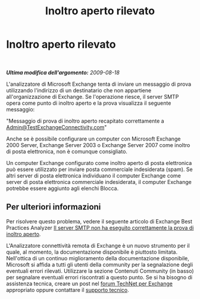﻿---
title: Inoltro aperto rilevato
TOCTitle: Inoltro aperto rilevato
ms:assetid: 94007fb7-3f2a-43b4-a4b8-20efed3db232
ms:mtpsurl: https://technet.microsoft.com/it-it/library/Dd439381(v=EXCHG.80)
ms:contentKeyID: 27341573
ms.date: 10/25/2013
mtps_version: v=EXCHG.80
_tocRel: dd439364(v=exchg.80)/toc.json
ms.translationtype: HT
---

# Inoltro aperto rilevato

 

_**Ultima modifica dell'argomento:** 2009-08-18_

L'analizzatore di Microsoft Exchange tenta di inviare un messaggio di prova utilizzando l'indirizzo di un destinatario che non appartiene all'organizzazione di Exchange. Se l'operazione riesce, il server SMTP opera come punto di inoltro aperto e la prova visualizza il seguente messaggio:

"Messaggio di prova di inoltro aperto recapitato correttamente a Admin@TestExchangeConnectivity.com"

Anche se è possibile configurare un computer con Microsoft Exchange 2000 Server, Exchange Server 2003 o Exchange Server 2007 come inoltro di posta elettronica, non è comunque consigliato.

Un computer Exchange configurato come inoltro aperto di posta elettronica può essere utilizzato per inviare posta commerciale indesiderata (spam). Se altri server di posta elettronica individuano il computer Exchange come server di posta elettronica commerciale indesiderata, il computer Exchange potrebbe essere aggiunto agli elenchi Blocca.

## Per ulteriori informazioni

Per risolvere questo problema, vedere il seguente articolo di Exchange Best Practices Analyzer [Il server SMTP non ha eseguito correttamente la prova di inoltro aperto](http://go.microsoft.com/fwlink/?linkid=161823).

L'Analizzatore connettività remota di Exchange è un nuovo strumento per il quale, al momento, la documentazione disponibile è piuttosto limitata. Nell'ottica di un continuo miglioramento della documentazione disponibile, Microsoft si affida a tutti gli utenti della community per la segnalazione degli eventuali errori rilevati. Utilizzare la sezione Contenuti Community (in basso) per segnalare eventuali errori riscontrati a questo punto. Se si ha bisogno di assistenza tecnica, creare un post nel [forum TechNet per Exchange](http://go.microsoft.com/fwlink/?linkid=73420) appropriato oppure contattare il [supporto tecnico](http://go.microsoft.com/fwlink/?linkid=8158).


